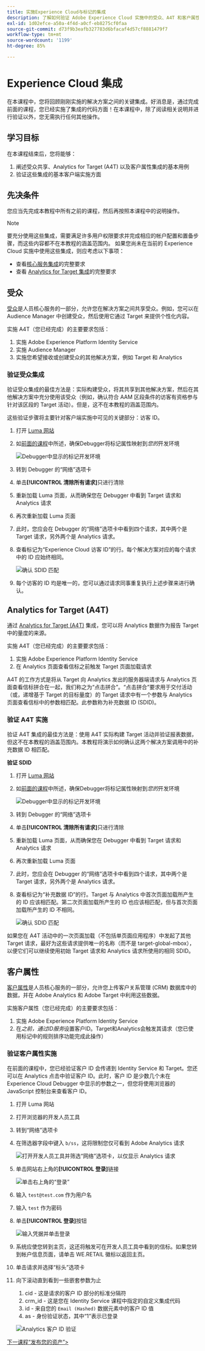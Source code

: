 ```yaml
---
title: 实施Experience Cloud与标记的集成
description: 了解如何验证 Adobe Experience Cloud 实施中的受众、A4T 和客户属性集成。本课程是“在网站中实施Experience Cloud”教程的一部分。
exl-id: 1d02efce-a50a-4f4d-a0cf-eb8275cf0faa
source-git-commit: d73f9b3eafb327783d6bfacaf4d57cf8881479f7
workflow-type: tm+mt
source-wordcount: '1199'
ht-degree: 85%

---
```


# Experience Cloud 集成

在本课程中，您将回顾刚刚实施的解决方案之间的关键集成。好消息是，通过完成前面的课程，您已经实施了集成的代码方面！在本课程中，除了阅读相关说明并进行验证以外，您无需执行任何其他操作。

## 学习目标

在本课程结束后，您将能够：

1. 阐述受众共享、Analytics for Target (A4T) 以及客户属性集成的基本用例
1. 验证这些集成的基本客户端实施方面

## 先决条件

您应当先完成本教程中所有之前的课程，然后再按照本课程中的说明操作。

>[!NOTE]
>
>要充分使用这些集成，需要满足许多用户权限要求并完成相应的帐户配置和置备步骤，而这些内容都不在本教程的涵盖范围内。 如果您尚未在当前的 Experience Cloud 实施中使用这些集成，则应考虑以下事项：
>
>* 查看[核心服务集成](https://experienceleague.adobe.com/en/docs/core-services/interface/services/getting-started)的完整要求
>* 查看 [Analytics for Target 集成](https://experienceleague.adobe.com/en/docs/target/using/integrate/a4t/before-implement)的完整要求

## 受众

[受众](https://experienceleague.adobe.com/en/docs/core-services/interface/services/audiences/overview)是人员核心服务的一部分，允许您在解决方案之间共享受众。例如，您可以在 Audience Manager 中创建受众，然后使用它通过 Target 来提供个性化内容。

实施 A4T（您已经完成）的主要要求包括：

1. 实施 Adobe Experience Platform Identity Service
1. 实施 Audience Manager
1. 实施您希望接收或创建受众的其他解决方案，例如 Target 和 Analytics

### 验证受众集成

验证受众集成的最佳方法是：实际构建受众，将其共享到其他解决方案，然后在其他解决方案中充分使用该受众（例如，确认符合 AAM 区段条件的访客有资格参与针对该区段的 Target 活动）。但是，这不在本教程的涵盖范围内。

这些验证步骤将主要针对客户端实施中可见的关键部分：访客 ID。

1. 打开 [Luma 网站](https://luma.enablementadobe.com/content/luma/us/en.html)

1. 如[前面的课程](switch-environments.md)中所述，确保Debugger将标记属性映射到&#x200B;*您的*&#x200B;开发环境

   ![Debugger中显示的标记开发环境](images/switchEnvironments-debuggerOnWeRetail.png)

1. 转到 Debugger 的“网络”选项卡

1. 单击&#x200B;**[!UICONTROL 清除所有请求]**&#x200B;只进行清除

1. 重新加载 Luma 页面，从而确保您在 Debugger 中看到 Target 请求和 Analytics 请求

1. 再次重新加载 Luma 页面

1. 此时，您应会在 Debugger 的“网络”选项卡中看到四个请求，其中两个是 Target 请求，另外两个是 Analytics 请求。

1. 查看标记为“Experience Cloud 访客 ID”的行。每个解决方案对应的每个请求中的 ID 应始终相同。

   ![确认 SDID 匹配](images/integrations-matchingECIDs.png)

1. 每个访客的 ID 均是唯一的，您可以通过请求同事重复执行上述步骤来进行确认。

## Analytics for Target (A4T)

通过 [Analytics for Target (A4T)](https://experienceleague.adobe.com/docs/target/using/integrate/a4t/a4t.html) 集成，您可以将 Analytics 数据作为报告 Target 中的量度的来源。

实施 A4T（您已经完成）的主要要求包括：

1. 实施 Adobe Experience Platform Identity Service
1. 在 Analytics 页面查看信标之前触发 Target 页面加载请求

A4T 的工作方式是将从 Target 向 Analytics 发出的服务器端请求与 Analytics 页面查看信标拼合在一起，我们称之为“点击拼合”。“点击拼合”要求用于交付活动（或，递增基于 Target 的目标量度）的 Target 请求中有一个参数与 Analytics 页面查看信标中的参数相匹配。此参数称为补充数据 ID (SDID)。

### 验证 A4T 实施

验证 A4T 集成的最佳方法是：使用 A4T 实际构建 Target 活动并验证报表数据，但这不在本教程的涵盖范围内。本教程将演示如何确认这两个解决方案调用中的补充数据 ID 相匹配。

**验证 SDID**

1. 打开 [Luma 网站](https://luma.enablementadobe.com/content/luma/us/en.html)

1. 如[前面的课程](switch-environments.md)中所述，确保Debugger将标记属性映射到&#x200B;*您的*&#x200B;开发环境

   ![Debugger中显示的标记开发环境](images/switchEnvironments-debuggerOnWeRetail.png)

1. 转到 Debugger 的“网络”选项卡

1. 单击&#x200B;**[!UICONTROL 清除所有请求]**&#x200B;只进行清除

1. 重新加载 Luma 页面，从而确保您在 Debugger 中看到 Target 请求和 Analytics 请求

1. 再次重新加载 Luma 页面

1. 此时，您应会在 Debugger 的“网络”选项卡中看到四个请求，其中两个是 Target 请求，另外两个是 Analytics 请求。

1. 查看标记为“补充数据 ID”的行。Target 与 Analytics 中首次页面加载所产生的 ID 应该相匹配。第二次页面加载所产生的 ID 也应该相匹配，但与首次页面加载所产生的 ID 不相同。

   ![确认 SDID 匹配](images/integrations-matchingSDIDs.png)

如果您在 A4T 活动中的一次页面加载（不包括单页面应用程序）中发起了其他 Target 请求，最好为这些请求提供唯一的名称（而不是 target-global-mbox），以便它们可以继续使用初始 Target 请求和 Analytics 请求所使用的相同 SDID。

## 客户属性

[客户属性](https://experienceleague.adobe.com/docs/core-services/interface/customer-attributes/attributes.html)是人员核心服务的一部分，允许您上传客户关系管理 (CRM) 数据库中的数据，并在 Adobe Analytics 和 Adobe Target 中利用这些数据。

实施客户属性（您已经完成）的主要要求包括：

1. 实施 Adobe Experience Platform Identity Service
1. 在&#x200B;*之前，通过ID服务*&#x200B;设置客户ID。Target和Analytics会触发其请求（您已使用标记中的规则排序功能完成此操作）

### 验证客户属性实施

在前面的课程中，您已经验证客户 ID 会传递到 Identity Service 和 Target。您还可以在 Analytics 点击中验证客户 ID。此时，客户 ID 是少数几个未在 Experience Cloud Debugger 中显示的参数之一，但您将使用浏览器的 JavaScript 控制台来查看客户 ID。

1. 打开 Luma 网站
1. 打开浏览器的开发人员工具
1. 转到“网络”选项卡
1. 在筛选器字段中键入 `b/ss`，这将限制您仅可看到 Adobe Analytics 请求

   ![打开开发人员工具并筛选“网络”选项卡，以仅显示 Analytics 请求](images/aam-openTheJSConsole.png)

1. 单击网站右上角的&#x200B;**[!UICONTROL 登录]**&#x200B;链接

   ![单击右上角的“登录”](images/idservice-loginNav.png)

1. 输入 `test@test.com` 作为用户名
1. 输入 `test` 作为密码
1. 单击&#x200B;**[!UICONTROL 登录]**&#x200B;按钮

   ![输入凭据并单击登录](images/idservice-login.png)

1. 系统应使您转到主页，这还将触发可在开发人员工具中看到的信标。如果您转到帐户信息页面，请单击 WE.RETAIL 徽标以返回主页。
1. 单击请求并选择“标头”选项卡
1. 向下滚动直到看到一些嵌套参数为止
   1. cid - 这是请求的客户 ID 部分的标准分隔符
   1. crm_id - 这是您在 Identity Service 课程中指定的自定义集成代码
   1. id - 来自您的 `Email (Hashed)` 数据元素中的客户 ID 值
   1. as - 身份验证状态，其中“1”表示已登录

   ![Analytics 客户 ID 验证](images/integrations-analyticsCustomerIDValidation.png)

[下一课程“发布您的资产”>](publish.md)
